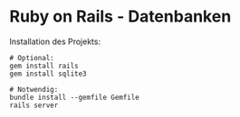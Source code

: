 # Ruby on Rails - Datenbanken

Installation des Projekts:

```shell
# Optional:
gem install rails
gem install sqlite3

# Notwendig:
bundle install --gemfile Gemfile
rails server
```
